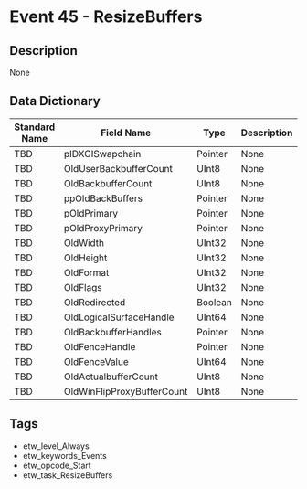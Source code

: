 # Event 45 - ResizeBuffers

## Description
None

## Data Dictionary
|Standard Name|Field Name|Type|Description|Sample Value|
|---|---|---|---|---|
|TBD|pIDXGISwapchain|Pointer|None|`None`|
|TBD|OldUserBackbufferCount|UInt8|None|`None`|
|TBD|OldBackbufferCount|UInt8|None|`None`|
|TBD|ppOldBackBuffers|Pointer|None|`None`|
|TBD|pOldPrimary|Pointer|None|`None`|
|TBD|pOldProxyPrimary|Pointer|None|`None`|
|TBD|OldWidth|UInt32|None|`None`|
|TBD|OldHeight|UInt32|None|`None`|
|TBD|OldFormat|UInt32|None|`None`|
|TBD|OldFlags|UInt32|None|`None`|
|TBD|OldRedirected|Boolean|None|`None`|
|TBD|OldLogicalSurfaceHandle|UInt64|None|`None`|
|TBD|OldBackbufferHandles|Pointer|None|`None`|
|TBD|OldFenceHandle|Pointer|None|`None`|
|TBD|OldFenceValue|UInt64|None|`None`|
|TBD|OldActualbufferCount|UInt8|None|`None`|
|TBD|OldWinFlipProxyBufferCount|UInt8|None|`None`|

## Tags
* etw_level_Always
* etw_keywords_Events
* etw_opcode_Start
* etw_task_ResizeBuffers